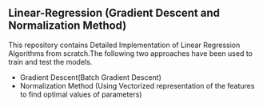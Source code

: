 ## Linear-Regression (Gradient Descent and Normalization Method)

This repository contains Detailed Implementation of Linear Regression Algorithms from scratch.The following two approaches have been used to train and test the models.


- Gradient Descent(Batch Gradient Descent)
- Normalization Method (Using Vectorized representation of the features to find optimal values of parameters)




